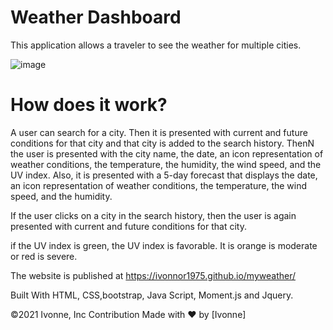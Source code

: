 # Weather Dashboard

This application allows a traveler to see the weather for multiple cities. 


![image](https://user-images.githubusercontent.com/88918693/135183459-0a14333f-6ad1-4321-a1e7-07ab799acd54.png)

# How does it work?
A user can search for a city. Then it is presented with current and future conditions for that city and that city is added to the search history. 
ThenN the user is presented with the city name, the date, an icon representation of weather conditions, the temperature, the humidity, the wind speed, and the UV index. 
Also, it is presented with a 5-day forecast that displays the date, an icon representation of weather conditions, the temperature, the wind speed, and the humidity.

If the user clicks on a city in the search history, then the user is again presented with current and future conditions for that city.

if the UV index is green, the UV index is favorable. It is orange is moderate or red is severe.

The website is published at https://ivonnor1975.github.io/myweather/

Built With HTML, CSS,bootstrap, Java Script, Moment.js and Jquery.

©️2021 Ivonne, Inc Contribution Made with ❤️ by [Ivonne]
